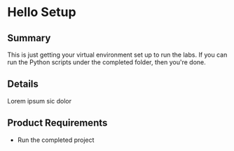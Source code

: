 # Hello Setup

## Summary
This is just getting your virtual environment set up to
run the labs. If you can run the Python scripts under the 
completed folder, then you're done.

## Details
Lorem ipsum sic dolor


## Product Requirements
* Run the completed project 



